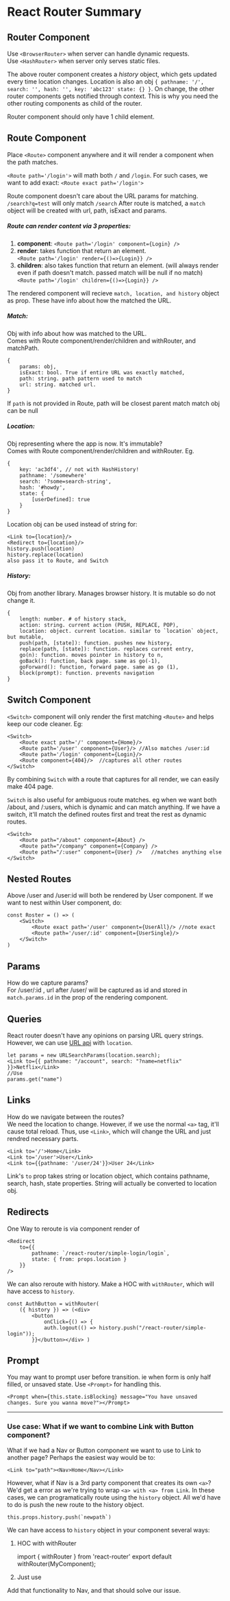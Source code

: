 # React Router Summary

## Router Component

Use `<BrowserRouter>` when server can handle dynamic requests.  
Use `<HashRouter>` when server only serves static files.

The above router component creates a _history_ object, which gets updated every time location changes. Location is also an obj `{ pathname: '/', search: '', hash: '', key: 'abc123' state: {} }`. On change, the other router components gets notified through context. This is why you need the other routing components as child of the router.

Router component should only have 1 child element.

## Route Component

Place `<Route>` component anywhere and it will render a component when the path matches.

`<Route path='/login'>` will math both `/` and `/login`. For such cases, we want to add exact: `<Route exact path='/login'>`

Route component doesn't care about the URL params for matching. `/search?q=test` will only match `/search`
After route is matched, a `match` object will be created with url, path, isExact and params.

##### Route can render content via 3 properties:

1. **component**: `<Route path='/login' component={Login} />`
2. **render**: takes function that return an element.  
   `<Route path='/login' render={()=>{Login}} />`
3. **children**: also takes function that return an element. (will always render even if path doesn't match. passed match will be null if no match)  
   `<Route path='/login' children={()=>{Login}} />`

The rendered component will recieve `match, location, and history` object as prop. These have info about how the <Route> matched the URL.


##### Match:
Obj with info about how <Route path> was matched to the URL.  
Comes with Route component/render/children and withRouter, and matchPath.

    {
        params: obj, 
        isExact: bool. True if entire URL was exactly matched,
        path: string. path pattern used to match
        url: string. matched url.
    }
If `path` is not provided in Route, path will be closest parent match
match obj can be null

##### Location:
Obj representing where the app is now. It's immutable?  
Comes with Route component/render/children and withRouter.  Eg.  

    {
        key: 'ac3df4', // not with HashHistory!
        pathname: '/somewhere'
        search: '?some=search-string',
        hash: '#howdy',
        state: {
            [userDefined]: true
        }
    }

Location obj can be used instead of string for:
    
    <Link to={location}/>
    <Redirect to={location}/>
    history.push(location)
    history.replace(location)
    also pass it to Route, and Switch

##### History:
Obj from another library. Manages browser history. It is mutable so do not change it.

    {
        length: number. # of history stack,
        action: string. current action (PUSH, REPLACE, POP),
        location: object. current location. similar to `location` object, but mutable,
        push(path, [state]): function. pushes new history,
        replace(path, [state]): function. replaces current entry,
        go(n): function. moves pointer in history to n,
        goBack(): function, back page. same as go(-1),
        goForward(): function, forward page. same as go (1),
        block(prompt): function. prevents navigation
    }


## Switch Component

`<Switch>` component will only render the first matching `<Route>` and helps keep our code cleaner. Eg:

    <Switch>
        <Route exact path='/' component={Home}/>
        <Route path='/user' component={User}/> //Also matches /user:id
        <Route path='/login' component={Login}/>
        <Route component={404}/>  //captures all other routes
    </Switch>

By combining `Switch` with a route that captures for all render, we can easily make 404 page.

`Switch` is also useful for ambiguous route matches. eg when we want both /about, and /:users, which is dynamic and can match anything. If we have a switch, it'll match the defined routes first and treat the rest as dynamic routes.   

    <Switch>
        <Route path="/about" component={About} />
        <Route path="/company" component={Company} />
        <Route path="/:user" component={User} />   //matches anything else
    </Switch>

## Nested Routes

Above /user and /user:id will both be rendered by User component. If we want to nest within User component, do:

    const Roster = () => (
        <Switch>
            <Route exact path='/user' component={UserAll}/> //note exact
            <Route path='/user/:id' component={UserSingle}/>
        </Switch>
    )

## Params

How do we capture params?  
For /user/:id , url after /user/ will be captured as id and stored in `match.params.id` in the prop of the rendering component.

## Queries
React router doesn't have any opinions on parsing URL query strings. However, we can use [URL api](https://developer.mozilla.org/en-US/docs/Web/API/URL) with `location`.

    let params = new URLSearchParams(location.search);
    <Link to={{ pathname: "/account", search: "?name=netflix" }}>Netflix</Link>
    //Use
    params.get("name")  

## Links

How do we navigate between the routes?  
We need the location to change. However, if we use the normal `<a>` tag, it'll cause total reload. Thus, use `<Link>`, which will change the URL and just rendred necessary parts.

    <Link to='/'>Home</Link>
    <Link to='/user'>User</Link>
    <Link to={{pathname: '/user/24'}}>User 24</Link>

Link's `to` prop takes string or location object, which contains pathname, search, hash, state properties. String will actually be converted to location obj.

## Redirects
One Way to reroute is via component render of <Redirect>

    <Redirect
        to={{
            pathname: `/react-router/simple-login/login`,
            state: { from: props.location }
        }}
    />
We can also reroute with history. Make a HOC with `withRouter`, which will have access to `history`.  

    const AuthButton = withRouter(
        ({ history }) => (<div>
            <button
                onClick={() => {
                auth.logout(() => history.push("/react-router/simple-login"));
            }}</button></div> )

## Prompt
You may want to prompt user before transition. ie when form is only half filled, or unsaved state. Use `<Prompt>` for handling this.  

    <Prompt when={this.state.isBlocking} message="You have unsaved changes. Sure you wanna move?"></Prompt>


--------------
### Use case: What if we want to combine Link with Button component?
What if we had a Nav or Button component we want to use to Link to another page? Perhaps the easiest way would be to:

    <Link to="path"><Nav>Home</Nav></Link>

However, what if Nav is a 3rd party component that creates its own `<a>`? We'd get a error as we're trying to wrap `<a> with <a> from Link`. In these cases, we can programatically route using the `history` object. 
All we'd have to do is push the new route to the history object. 

    this.props.history.push(`newpath`)

    
We can have access to `history` object in your component several ways:

1. HOC with withRouter

    import { withRouter } from 'react-router'
    export default withRouter(MyComponent);

2. Just use <Route>

Add that functionality to Nav, and that should solve our issue.

